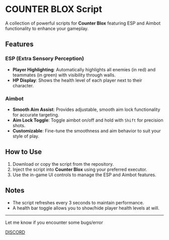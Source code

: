 
# COUNTER BLOX Script

A collection of powerful scripts for **Counter Blox** featuring ESP and Aimbot functionality to enhance your gameplay.

## Features

### ESP (Extra Sensory Perception)
- **Player Highlighting**: Automatically highlights all enemies (in red) and teammates (in green) with visibility through walls.
- **HP Display**: Shows the health level of each player next to their character.

### Aimbot
- **Smooth Aim Assist**: Provides adjustable, smooth aim lock functionality for accurate targeting.
- **Aim Lock Toggle**: Toggle aimbot on/off and hold with `Shift` for precision shots.
- **Customizable**: Fine-tune the smoothness and aim behavior to suit your style of play.

## How to Use

1. Download or copy the script from the repository.
2. Inject the script into **Counter Blox** using your preferred executor.
3. Use the in-game UI controls to manage the ESP and Aimbot features.

## Notes
- The script refreshes every 3 seconds to maintain performance.
- A health bar toggle allows you to show/hide player health levels at will.

---

Let me know if you encounter some bugs/error

[DISCORD](https://discord.gg/XxAetRaPAQ)

